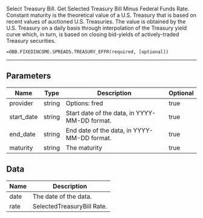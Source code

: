 <!-- markdownlint-disable MD041 -->

Select Treasury Bill.  Get Selected Treasury Bill Minus Federal Funds Rate. Constant maturity is the theoretical value of a U.S. Treasury that is based on recent values of auctioned U.S. Treasuries. The value is obtained by the U.S. Treasury on a daily basis through interpolation of the Treasury yield curve which, in turn, is based on closing bid-yields of actively-traded Treasury securities.

```excel wordwrap
=OBB.FIXEDINCOME.SPREADS.TREASURY_EFFR(required, [optional])
```

---

## Parameters

| Name | Type | Description | Optional |
| ---- | ---- | ----------- | -------- |
| provider | string | Options: fred | true |
| start_date | string | Start date of the data, in YYYY-MM-DD format. | true |
| end_date | string | End date of the data, in YYYY-MM-DD format. | true |
| maturity | string | The maturity | true |

## Data

| Name | Description |
| ---- | ----------- |
| date | The date of the data.  |
| rate | SelectedTreasuryBill Rate.  |
